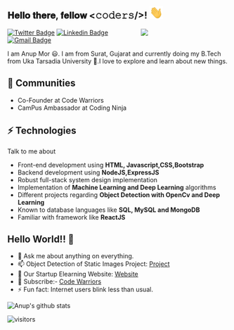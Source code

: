 <h2> 𝐇𝐞𝐥𝐥𝐨 𝐭𝐡𝐞𝐫𝐞, 𝐟𝐞𝐥𝐥𝐨𝐰 <𝚌𝚘𝚍𝚎𝚛𝚜/>! <img src="https://raw.githubusercontent.com/ABSphreak/ABSphreak/master/gifs/Hi.gif" width="30px"></h2>

<img align='right' src='https://user-images.githubusercontent.com/5713670/87202985-820dcb80-c2b6-11ea-9f56-7ec461c497c3.gif' width='200"'>

[![Twitter Badge](https://img.shields.io/badge/-@Anup_302-1ca0f1?style=flat-square&labelColor=1ca0f1&logo=twitter&logoColor=white&link=https://twitter.com/Anup_302)](https://twitter.com/Anup_302) [![Linkedin Badge](https://img.shields.io/badge/-AnupMor-blue?style=flat-square&logo=Linkedin&logoColor=white&link=https://www.linkedin.com/in/anup-mor)](https://www.linkedin.com/in/anup-mor)
[![Gmail Badge](https://img.shields.io/badge/-anupmore302@gmail.com-c14438?style=flat-square&logo=Gmail&logoColor=white&link=mailto:anupmore302@gmail.com)](mailto:anupmore302@gmail.com)

I am Anup Mor 😃. I am from Surat, Gujarat and currently doing my B.Tech from Uka Tarsadia University 🏫.I love to explore and learn about new things.
## 👯 Communities
* Co-Founder at Code Warriors
* CamPus Ambassador at Coding Ninja

## ⚡ Technologies
Talk to me about
- Front-end development using **HTML, Javascript,CSS,Bootstrap**
- Backend development using **NodeJS,ExpressJS**
- Robust full-stack system design implementation
- Implementation of **Machine Learning and Deep Learning** algorithms
- Different projects regarding **Object Detection with OpenCv and Deep Learning**
- Known to database languages like **SQL, MySQL and MongoDB**
- Familiar with framework like **ReactJS**
## Hello World!! 🤔
- 💬 Ask me about anything on everything.
- 📫 Object Detection of Static Images Project: [Project](https://github.com/Anupmor1998/Obect-Detection-Using-Deep-Learning)
- 🎯 Our Startup Elearning Website: [Website](https://codewarriors2020.github.io/)
- 🔔 Subscribe:- [Code Warriors](https://www.youtube.com/channel/CodeWarriors)
- ⚡ Fun fact: Internet users blink less than usual.

![Anup's github stats](https://github-readme-stats.vercel.app/api?username=Anupmor1998&hide=["issues"]&show_icons=true)

![visitors](https://visitor-badge.glitch.me/badge?page_id=mayank8200.Anupmor1998)

